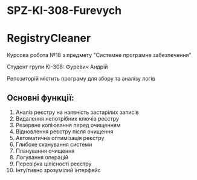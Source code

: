 # SPZ-KI-308-Furevych
# RegistryCleaner

Курсова робота №18 з предмету "Системне програмне забезпечення"

Студент групи KI-308: Фуревич Андрій

Репозиторій містить програму для збору та аналізу логів 

## Основні функції:

1. Аналіз реєстру на наявність застарілих записів
2. Видалення непотрібних ключів реєстру
3. Резервне копіювання перед очищенням
4. Відновлення реєстру після очищення
5. Автоматична оптимізація реєстру
6. Глибоке сканування системи
7. Планування очищення
8. Логування операцій
9. Перевірка цілісності реєстру
10. Інтуїтивно зрозумілий інтерфейс
